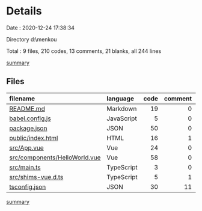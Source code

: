 # Details

Date : 2020-12-24 17:38:34

Directory d:\menkou

Total : 9 files,  210 codes, 13 comments, 21 blanks, all 244 lines

[summary](results.md)

## Files
| filename | language | code | comment | blank | total |
| :--- | :--- | ---: | ---: | ---: | ---: |
| [README.md](/README.md) | Markdown | 19 | 0 | 6 | 25 |
| [babel.config.js](/babel.config.js) | JavaScript | 5 | 0 | 1 | 6 |
| [package.json](/package.json) | JSON | 50 | 0 | 1 | 51 |
| [public/index.html](/public/index.html) | HTML | 16 | 1 | 1 | 18 |
| [src/App.vue](/src/App.vue) | Vue | 24 | 0 | 4 | 28 |
| [src/components/HelloWorld.vue](/src/components/HelloWorld.vue) | Vue | 58 | 0 | 4 | 62 |
| [src/main.ts](/src/main.ts) | TypeScript | 3 | 0 | 2 | 5 |
| [src/shims-vue.d.ts](/src/shims-vue.d.ts) | TypeScript | 5 | 1 | 1 | 7 |
| [tsconfig.json](/tsconfig.json) | JSON | 30 | 11 | 1 | 42 |

[summary](results.md)